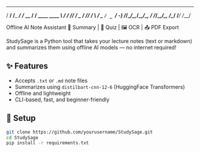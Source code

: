    ______          __       ____             
  / __/ /___ _____/ /_ __  / __/__ ____ ____ 
 _\ \/ __/ // / _  / // / _\ \/ _ `/ _ `/ -_)
/___/\__/\_,_/\_,_/\_, / /___/\_,_/\_, /\__/ 
                  /___/           /___/      

   Offline AI Note Assistant
📄 Summary | 🧪 Quiz | 🖼 OCR | 📤 PDF Export

StudySage is a Python tool that takes your lecture notes (text or markdown) and summarizes them using offline AI models — no internet required!

## ✨ Features
- Accepts `.txt` or `.md` note files
- Summarizes using `distilbart-cnn-12-6` (HuggingFace Transformers)
- Offline and lightweight
- CLI-based, fast, and beginner-friendly

## 🔧 Setup
```bash
git clone https://github.com/yourusername/StudySage.git
cd StudySage
pip install -r requirements.txt
